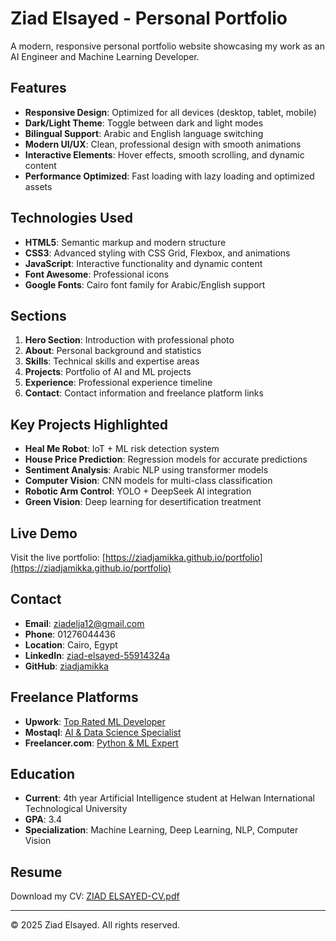 # Ziad Elsayed - Personal Portfolio

A modern, responsive personal portfolio website showcasing my work as an AI Engineer and Machine Learning Developer.

##  Features

- **Responsive Design**: Optimized for all devices (desktop, tablet, mobile)
- **Dark/Light Theme**: Toggle between dark and light modes
- **Bilingual Support**: Arabic and English language switching
- **Modern UI/UX**: Clean, professional design with smooth animations
- **Interactive Elements**: Hover effects, smooth scrolling, and dynamic content
- **Performance Optimized**: Fast loading with lazy loading and optimized assets

##  Technologies Used

- **HTML5**: Semantic markup and modern structure
- **CSS3**: Advanced styling with CSS Grid, Flexbox, and animations
- **JavaScript**: Interactive functionality and dynamic content
- **Font Awesome**: Professional icons
- **Google Fonts**: Cairo font family for Arabic/English support

##  Sections

1. **Hero Section**: Introduction with professional photo
2. **About**: Personal background and statistics
3. **Skills**: Technical skills and expertise areas
4. **Projects**: Portfolio of AI and ML projects
5. **Experience**: Professional experience timeline
6. **Contact**: Contact information and freelance platform links

##  Key Projects Highlighted

- **Heal Me Robot**: IoT + ML risk detection system
- **House Price Prediction**: Regression models for accurate predictions
- **Sentiment Analysis**: Arabic NLP using transformer models
- **Computer Vision**: CNN models for multi-class classification
- **Robotic Arm Control**: YOLO + DeepSeek AI integration
- **Green Vision**: Deep learning for desertification treatment

##  Live Demo

Visit the live portfolio: [https://ziadjamikka.github.io/portfolio](https://ziadjamikka.github.io/portfolio)

##  Contact

- **Email**: ziadelja12@gmail.com
- **Phone**: 01276044436
- **Location**: Cairo, Egypt
- **LinkedIn**: [ziad-elsayed-55914324a](https://www.linkedin.com/in/ziad-elsayed-55914324a/)
- **GitHub**: [ziadjamikka](https://github.com/ziadjamikka)

##  Freelance Platforms

- **Upwork**: [Top Rated ML Developer](https://www.upwork.com/freelancers/~01e2d863ef797be2ed)
- **Mostaql**: [AI & Data Science Specialist](https://mostaql.com/u/20ziad_elsayed)
- **Freelancer.com**: [Python & ML Expert](https://www.freelancer.com/u/ziade83)

##  Education

- **Current**: 4th year Artificial Intelligence student at Helwan International Technological University
- **GPA**: 3.4
- **Specialization**: Machine Learning, Deep Learning, NLP, Computer Vision

##  Resume

Download my CV: [ZIAD ELSAYED-CV.pdf](ZIAD%20ELSAYED-CV.pdf)

---

© 2025 Ziad Elsayed. All rights reserved.

